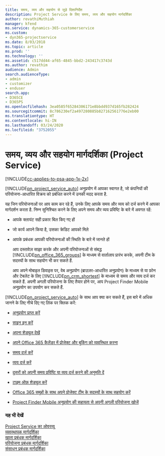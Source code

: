 ```yaml
---
title: समय, व्यय और सहयोग से जुड़े दिशानिर्देश
description: Project Service के लिए समय, व्यय और सहयोग मार्गदर्शिका
author: revathiMuthiah
manager: kfend
ms.service: dynamics-365-customerservice
ms.custom:
- dyn365-projectservice
ms.date: 8/03/2018
ms.topic: article
ms.prod: ''
ms.technology: ''
ms.assetid: c517dd44-af65-4845-bbd2-243417c3743d
ms.author: revathim
audience: Admin
search.audienceType:
- admin
- customizer
- enduser
search.app:
- D365CE
- D365PS
ms.openlocfilehash: 3ea0585f65284306171e8bbdd937d165fb282424
ms.sourcegitcommit: 8c786230ef2a497280885b827162561776e2eb00
ms.translationtype: HT
ms.contentlocale: hi-IN
ms.lasthandoff: 03/24/2020
ms.locfileid: "3752055"
---
```

# <a name="time-expense-and-collaboration-guide-project-service"></a>समय, व्यय और सहयोग मार्गदर्शिका (Project Service)

[!INCLUDE[cc-applies-to-psa-app-1x-2x](../includes/cc-applies-to-psa-app-1x-2x.md)]

[!INCLUDE[pn_project_service_auto](../includes/pn-project-service-auto.md)] अनुप्रयोग में आपका स्वागत है, जो कंपनियों की परियोजना-आधारित विक्रय को प्रबंधित करने में उनकी मदद करता है. 
  
 यह जिन परियोजनाओं पर आप काम कर रहे हैं, उनके लिए आपके समय और व्यय को दर्ज करने में आपका मार्गदर्शन करता है. निम्न सुनिश्चित करने के लिए अपने समय और व्यय प्रविष्टि के बारे में अवगत रहें:  
  
- आपके क्लायंट सही प्रकार बिल किए गए हों  
  
- जो कार्य आपने किया है, उसका क्रेडिट आपको मिले  
  
- आपके प्रबंधक आपकी परियोजनाओं की स्थिति के बारे में जानते हों  
  
  आप दस्तावेज़ साझा करके और अपनी परियोजनाओं से संबद्ध [!INCLUDE[pn_office_365_groups](../includes/pn-office-365-groups.md)] के माध्यम से वार्तालाप प्रारंभ करके, अपनी टीम के सदस्यों के साथ सहयोग भी कर सकते हैं.  
  
  आप अपने मोबाइल डिवाइस पर, वेब अनुप्रयोग (ब्राउज़र-आधारित अनुप्रयोग) के माध्यम से या फ़ोन और टेबलेट के लिए [!INCLUDE[pn_crm_shortest](../includes/pn-crm-shortest.md)] के माध्यम से समय और व्यय दर्ज कर सकते हैं. अपनी अगली परियोजना के लिए तैयार होने पर, आप Project Finder Mobile अनुप्रयोग का उपयोग कर सकते हैं.  
  
[!INCLUDE[pn_project_service_auto](../includes/pn-project-service-auto.md)] के साथ आप क्या कर सकते हैं, इस बारे में अधिक जानने के लिए नीचे दिए गए लिंक पर क्लिक करें:  
  
-   [अनुप्रयोग प्राप्त करें](../project-service/get-apps.md)  
  
-   [साइन इन करें](../project-service/sign-in.md)  
  
-   [अपना शेड्यूल देखें](../project-service/view-schedule.md)  
  
-   [अपने Office 365 कैलेंडर में प्रोजेक्ट और बुकिंग को व्यवस्थित करना](../project-service/manage-project-bookings-office-365-calendar.md)  
  
-   [समय दर्ज करें](../project-service/enter-time.md)  
  
-   [व्यय दर्ज करें](../project-service/enter-expenses.md)  
  
-   [दूसरों को अपनी समय प्रविष्टि या व्यय दर्ज करने की अनुमति दें](../project-service/allow-someone-else-enter-time-entry-expense.md)  
  
-   [टाइम ऑफ़ शेड्यूल करें ](../project-service/schedule-time-off.md)  
  
-   [Office 365 समूहों के साथ अपने प्रोजेक्ट टीम के सदस्यों के साथ सहयोग करें](../project-service/collaborate-project-team-members-office-365-groups.md)  
  
-   [Project Finder Mobile अनुप्रयोग की सहायता से अपनी अगली परियोजना खोजें](../project-service/find-next-project-finder-mobile-app.md)  
  
### <a name="see-also"></a>यह भी देखें  
 [Project Service का ओवरव्यू](../project-service/overview.md)   
 [व्यवस्थापक मार्गदर्शिका](../project-service/admin-guide.md)   
 [खाता प्रबंधक मार्गदर्शिका](../project-service/account-manager-guide.md)   
 [परियोजना प्रबंधक मार्गदर्शिका](../project-service/project-manager-guide.md)   
 [संसाधन प्रबंधक मार्गदर्शिका](../project-service/resource-manager-guide.md)   

